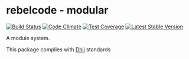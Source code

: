 # rebelcode - modular

[![Build Status](https://travis-ci.org/rebelcode/modular.svg?branch=master)](https://travis-ci.org/rebelcode/modular)
[![Code Climate](https://codeclimate.com/github/rebelcode/modular/badges/gpa.svg)](https://codeclimate.com/github/rebelcode/modular)
[![Test Coverage](https://codeclimate.com/github/rebelcode/modular/badges/coverage.svg)](https://codeclimate.com/github/rebelcode/modular/coverage)
[![Latest Stable Version](https://poser.pugx.org/rebelcode/modular/version)](https://packagist.org/packages/rebelcode/modular)

A module system.

This package complies with [Dhii] standards

[Dhii]: https://github.com/Dhii/dhii
